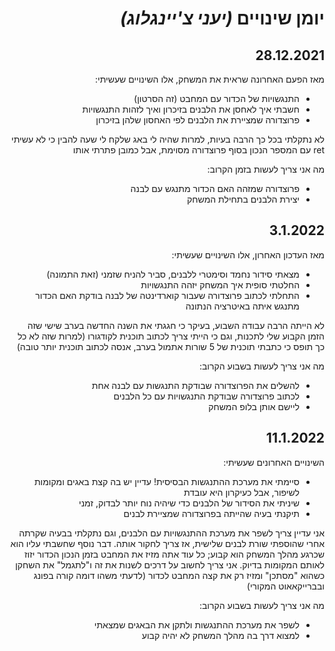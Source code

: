 <div dir="auto">

יומן שינויים _(יעני צ'יינגלוג)_
===
28.12.2021
---
מאז הפעם האחרונה שראית את המשחק, אלו השינויים שעשיתי:
- התנגשויות של הכדור עם המחבט (זה הסרטון)
- חשבתי איך לאחסן את הלבנים בזיכרון ואיך לזהות התנגשויות
- פרוצדורה שמציירת את הלבנים לפי האחסון שלהן בזיכרון

לא נתקלתי בכל כך הרבה בעיות, למרות שהיה לי באג שלקח לי שעה להבין כי לא עשיתי ret עם המספר הנכון בסוף פרוצדורה מסוימת, אבל כמובן פתרתי אותו

מה אני צריך לעשות בזמן הקרוב:
- פרוצדורה שמזהה האם הכדור מתנגש עם לבנה
- יצירת הלבנים בתחילת המשחק

3.1.2022
---
מאז העדכון האחרון, אלו השינויים שעשיתי:
- מצאתי סידור נחמד וסימטרי ללבנים, סביר להניח שזמני (זאת התמונה)
- החלטתי סופית איך המשחק יזהה התנגשויות
- התחלתי לכתוב פרוצדורה שעבור קוארדינטה של לבנה בודקת האם הכדור מתנגש איתה באיטרציה הנתונה

לא הייתה הרבה עבודה השבוע, בעיקר כי חגגתי את השנה החדשה בערב שישי שזה הזמן הקבוע שלי לתכנות, וגם כי הייתי צריך לכתוב תוכנית לקודגורו (למרות שזה לא כל כך תופס כי כתבתי תוכנית של 5 שורות אתמול בערב, אנסה לכתוב תוכנית יותר טובה)

מה אני צריך לעשות בשבוע הקרוב:
- להשלים את הפרוצדורה שבודקת התנגשות עם לבנה אחת
- לכתוב פרוצדורה שבודקת התנגשויות עם כל הלבנים
- ליישם אותן בלופ המשחק

11.1.2022
---
השינויים האחרונים שעשיתי:
- סיימתי את מערכת ההתנגשות הבסיסית! עדיין יש בה קצת באגים ומקומות לשיפור, אבל כעיקרון היא עובדת
- שיניתי את הסידור של הלבנים כדי שיהיה נוח יותר לבדוק, זמני
- תיקנתי בעיה שהייתה בפרוצדורה שמציירת לבנים

אני עדיין צריך לשפר את מערכת ההתנגשויות עם הלבנים, וגם נתקלתי בבעיה שקרתה אחרי שהוספתי שורת לבנים שלישית, אז צריך לחקור אותה. דבר נוסף שחשבתי עליו הוא שכרגע מהלך המשחק הוא קבוע; כל עוד אתה מזיז את המחבט בזמן הנכון הכדור יזוז לאותם המקומות בדיוק. אני צריך לחשוב על דרכים לשנות את זה ו"לתגמל" את השחקן כשהוא "מסתכן" ומזיז רק את קצה המחבט לכדור (לדעתי משהו דומה קורה בפונג ובברייקאאוט המקורי)

מה אני צריך לעשות בשבוע הקרוב:
- לשפר את מערכת ההתנגשות ולתקן את הבאגים שמצאתי
- למצוא דרך בה מהלך המשחק לא יהיה קבוע
</div>